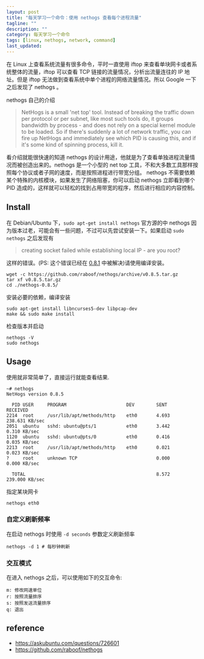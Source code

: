 ```yaml
---
layout: post
title: "每天学习一个命令：使用 nethogs 查看每个进程流量"
tagline: ""
description: ""
category: 每天学习一个命令
tags: [linux, nethogs, network, command]
last_updated: 
---
```


在 Linux 上查看系统流量有很多命令，平时一直使用 iftop 来查看单块网卡或者系统整体的流量，iftop 可以查看 TCP 链接的流量情况，分析出流量连往的 IP 地址。但是 iftop 无法做到查看系统中单个进程的网络流量情况。所以 Google 一下之后发现了 nethogs 。

nethogs 自己的介绍

> NetHogs is a small 'net top' tool. Instead of breaking the traffic down per protocol or per subnet, like most such tools do,  it  groups  bandwidth  by  process - and does not rely on a special kernel module to be loaded. So if there's suddenly a lot of network traffic, you can fire up  NetHogs and immediately see which PID is causing this, and if it's some kind of spinning process, kill it.

看介绍就能很快速的知道 nethogs 的设计用途，他就是为了查看单独进程流量情况而被创造出来的。nethogs 是一个小型的 net top 工具，不和大多数工具那样按照每个协议或者子网的速度，而是按照进程进行带宽分组。 nethogs 不需要依赖某个特殊的内核模块，如果发生了网络阻塞，你可以启动 nethogs 立即看到哪个 PID 造成的，这样就可以轻松的找到占用带宽的程序，然后进行相应的内容控制。

## Install

在 Debian/Ubuntu 下，`sudo apt-get install nethogs` 官方源的中 nethogs 因为版本过老，可能会有一些问题，不过可以先尝试安装一下。如果启动 `sudo nethogs` 之后发现有 

> creating socket failed while establishing local IP - are you root?

这样的错误。(PS: 这个错误已经在 [0.8.1](https://github.com/raboof/nethogs/issues/9) 中被解决)请使用编译安装。

	wget -c https://github.com/raboof/nethogs/archive/v0.8.5.tar.gz
	tar xf v0.8.5.tar.gz 
	cd ./nethogs-0.8.5/

安装必要的依赖，编译安装

	sudo apt-get install libncurses5-dev libpcap-dev
	make && sudo make install 

检查版本并启动

	nethogs -V
	sudo nethogs

## Usage

使用就非常简单了，直接运行就能查看结果.

	~# nethogs
	NetHogs version 0.8.5
	 
	  PID USER     PROGRAM                      DEV        SENT      RECEIVED
	2214  root     /usr/lib/apt/methods/http    eth0       4.693     238.631 KB/sec
	2051  ubuntu   sshd: ubuntu@pts/1           eth0       3.442       0.310 KB/sec
	1120  ubuntu   sshd: ubuntu@pts/0           eth0       0.416       0.035 KB/sec
	2213  root     /usr/lib/apt/methods/http    eth0       0.021       0.023 KB/sec
	?     root     unknown TCP                             0.000       0.000 KB/sec
	 
	  TOTAL                                                8.572     239.000 KB/sec

指定某块网卡

    nethogs eth0


### 自定义刷新频率

在启动 nethogs 时使用 `-d seconds` 参数定义刷新频率

	nethogs -d 1 # 每秒钟刷新

### 交互模式

在进入 nethogs 之后，可以使用如下的交互命令:

    m: 修改网速单位
    r: 按照流量排序
    s: 按照发送流量排序
    q: 退出

## reference

- <https://askubuntu.com/questions/726601>
- <https://github.com/raboof/nethogs>


